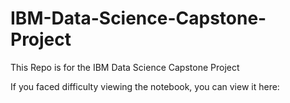 # IBM-Data-Science-Capstone-Project
This Repo is for the IBM Data Science Capstone Project



If you faced difficulty viewing the notebook, you can view it here: 
